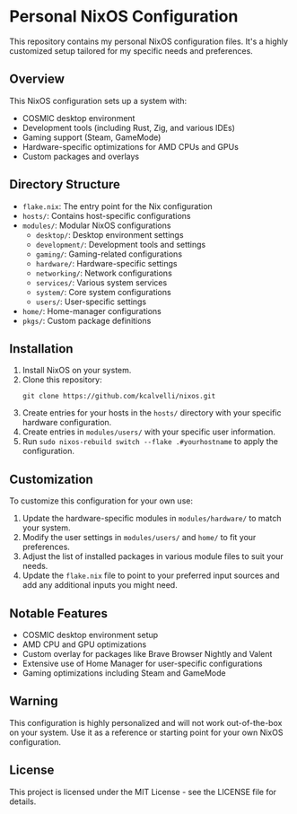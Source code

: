 # Personal NixOS Configuration

This repository contains my personal NixOS configuration files. It's a highly customized setup tailored for my specific needs and preferences.

## Overview

This NixOS configuration sets up a system with:

- COSMIC desktop environment
- Development tools (including Rust, Zig, and various IDEs)
- Gaming support (Steam, GameMode)
- Hardware-specific optimizations for AMD CPUs and GPUs
- Custom packages and overlays

## Directory Structure

- `flake.nix`: The entry point for the Nix configuration
- `hosts/`: Contains host-specific configurations
- `modules/`: Modular NixOS configurations
  - `desktop/`: Desktop environment settings
  - `development/`: Development tools and settings
  - `gaming/`: Gaming-related configurations
  - `hardware/`: Hardware-specific settings
  - `networking/`: Network configurations
  - `services/`: Various system services
  - `system/`: Core system configurations
  - `users/`: User-specific settings
- `home/`: Home-manager configurations
- `pkgs/`: Custom package definitions

## Installation

1. Install NixOS on your system.
2. Clone this repository:
   ```
   git clone https://github.com/kcalvelli/nixos.git
   ```
3. Create entries for your hosts in the `hosts/` directory with your specific hardware configuration.
4. Create entries in `modules/users/` with your specific user information.
5. Run `sudo nixos-rebuild switch --flake .#yourhostname` to apply the configuration.

## Customization

To customize this configuration for your own use:

1. Update the hardware-specific modules in `modules/hardware/` to match your system.
2. Modify the user settings in `modules/users/` and `home/` to fit your preferences.
3. Adjust the list of installed packages in various module files to suit your needs.
4. Update the `flake.nix` file to point to your preferred input sources and add any additional inputs you might need.

## Notable Features

- COSMIC desktop environment setup
- AMD CPU and GPU optimizations
- Custom overlay for packages like Brave Browser Nightly and Valent
- Extensive use of Home Manager for user-specific configurations
- Gaming optimizations including Steam and GameMode

## Warning

This configuration is highly personalized and will not work out-of-the-box on your system. Use it as a reference or starting point for your own NixOS configuration.

## License

This project is licensed under the MIT License - see the LICENSE file for details.
